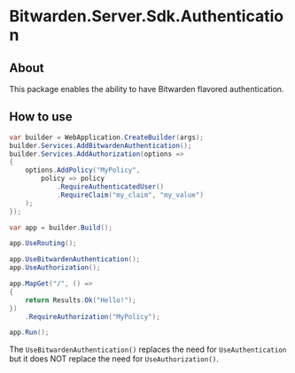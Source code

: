 # Bitwarden.Server.Sdk.Authentication

## About

This package enables the ability to have Bitwarden flavored authentication.

## How to use

```csharp
var builder = WebApplication.CreateBuilder(args);
builder.Services.AddBitwardenAuthentication();
builder.Services.AddAuthorization(options =>
{
    options.AddPolicy("MyPolicy",
        policy => policy
            .RequireAuthenticatedUser()
            .RequireClaim("my_claim", "my_value")
    );
});

var app = builder.Build();

app.UseRouting();

app.UseBitwardenAuthentication();
app.UseAuthorization();

app.MapGet("/", () =>
{
    return Results.Ok("Hello!");
})
    .RequireAuthorization("MyPolicy");

app.Run();
```

The `UseBitwardenAuthentication()` replaces the need for `UseAuthentication` but it does NOT replace
the need for `UseAuthorization()`.
